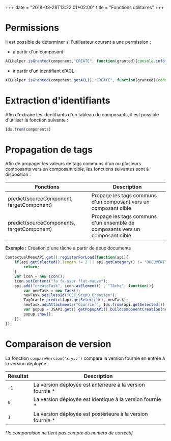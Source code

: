 +++
date = "2018-03-28T13:22:01+02:00"
title = "Fonctions utilitaires"
+++

# Permissions

Il est possible de déterminer si l'utilisateur courant a une permission : 

* à partir d'un composant

```javascript
ACLHelper.isGranted(component,"CREATE", function(granted){console.info("granted: "+granted);});
```

* à partir d'un identifiant d'ACL

```javascript
ACLHelper.isGranted(component.getACL(),"CREATE", function(granted){console.info("granted: "+granted);});
```

# Extraction d'identifiants

Afin d'extraire les identifiants d'un tableau de composants, il est possible d'utiliser la fonction suivante : 

```javascript
Ids.from(components)
```

# Propagation de tags

Afin de propager les valeurs de tags communs d'un ou plusieurs composants vers un composant cible, les fonctions suivantes sont à disposition : 

| Fonctions                                  | Description                                                                    |
|--------------------------------------------|--------------------------------------------------------------------------------|
|predict(sourceComponent, targetComponent)   | Propage les tags communs d'un composant vers un composant cible                |        
|predict(sourceComponents, targetComponent)  | Propage les tags communs d'un ensemble de composants vers un composant cible    |        

__Exemple :__ Création d'une tâche à partir de deux documents

```javascript
ContextualMenuAPI.get().registerForLoad(function(api){
	if(api.getSelected().length != 2 || api.getCategory() != "DOCUMENT"){
		return;
	}
	var icon = new Icon();
	icon.setContent("fa fa-user flat-mauve");
	api.add("createTask", icon.asElement() , "Tâche", function(){
		var newTask = new Task();
		newTask.setClassId("GEC_Step0_Creation");
		TagOracle.predict(api.getSelected(), newTask);			
		newTask.addAttachments("Courrier", Ids.from(api.getSelected()), "DOCUMENT");			
		var popup = JSAPI.get().getPopupAPI().buildComponentCreation(newTask);
		popup.show();
	});  
});
```


# Comparaison de version

La fonction `compareVersion('x.y.z')` compare la version fournie en entrée à la version déployée : 

| Résultat                                  | Description                                                                    |
|--------------------------------------------|--------------------------------------------------------------------------------|
|`-1` | La version déployée est antérieure à la version fournie *|        
|`0`  | La version déployée est identique à la version fournie *|        
|`1`  | La version déployée est postérieure à la version fournie *|        



**la comparaison ne tient pas compte du numéro de correctif*
